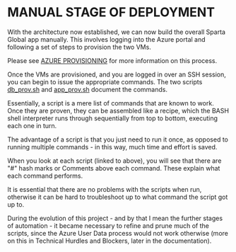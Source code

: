 # MANUAL STAGE OF DEPLOYMENT

With the architecture now established, we can now build the overall Sparta Global app manually. This involves logging into the Azure portal and following a set of steps to provision the two VMs. 

Please see [AZURE PROVISIONING](AZURE_PROVISIONING.md) for more information on this process. 

Once the VMs are provisioned, and you are logged in over an SSH session, you can begin to issue the appropriate commands. The two scripts [db_prov.sh](../sparta_app_deployment_scripts/db_prov.sh) and [app_prov.sh](../sparta_app_deployment_scripts/app_prov.sh) document the commands. 

Essentially, a script is a mere list of commands that are known to work. Once they are proven, they can be assembled like a recipe, which the BASH shell interpreter runs through sequentially from top to bottom, executing each one in turn. 

The advantage of a script is that you just need to run it once, as opposed to running multiple commands - in this way, much time and effort is saved. 

When you look at each script (linked to above), you will see that there are "#" hash marks or Comments above each command. These explain what each command performs. 

It is essential that there are no problems with the scripts when run, otherwise it can be hard to troubleshoot up to what command the script got up to. 

During the evolution of this project - and by that I mean the further stages of automation - it became necessary to refine and prune much of the scripts, since the Azure User Data process would not work otherwise (more on this in Technical Hurdles and Blockers, later in the documentation).